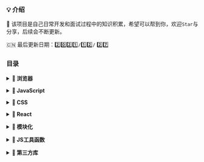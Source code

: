 ### 💡 介绍
🚀 该项目是自己日常开发和面试过程中的知识积累，希望可以帮到你，欢迎`Star`与分享，后续会不断更新。
<!-- 
// 0️⃣ 1️⃣ 2️⃣ 3️⃣ 4️⃣ 5️⃣ 6️⃣ 7️⃣ 8️⃣ 9️⃣
-->
🇨🇳 最后更新日期：2️⃣0️⃣2️⃣1️⃣`/`1️⃣2️⃣`/` 2️⃣7️⃣


### 目录

<b><details><summary>🐳 浏览器</summary></b>

- [**浏览器知识大纲整合，包含进程、浏览器渲染、HTTP和Cookies**](https://github.com/wqhui/blog/issues/13)

- [**你应该知道的http**](https://github.com/wqhui/blog/issues/17)

- [**浏览器渲染过程解析**](https://github.com/wqhui/blog/issues/18)

- [**缓存：浏览器缓存、DNS缓存和CDN缓存**](https://github.com/wqhui/blog/issues/19)
  
- [**事件循环（Event loop）**](https://github.com/wqhui/blog/issues/20)  

</details>



<b><details><summary>🐬 JavaScript</summary></b>
  
- [**js中的this指向探究**](https://github.com/wqhui/blog/issues/15)
  
</details>
  
<b><details><summary>🐋 CSS</summary></b> 

- [**CSS基础大纲**](https://github.com/wqhui/blog/issues/14)

- [**CSS3 transform对普通元素z-index、positon和overflow的影响**](https://github.com/wqhui/blog/issues/1)

- [**上下两端固定，中间随内容自动撑高的H5代码，达到一定高度中间内容出现滚动条**](https://github.com/wqhui/blog/issues/5)

- [**子元素设置position:fixed，z-index大于父元素依然被父元素盖住**](https://github.com/wqhui/blog/issues/6)

- [**滚动条悬浮改变颜色大小**](https://github.com/wqhui/blog/issues/7)

- [**纯css实现文字下划线悬浮【中心向两边扩展】、鼠标移开【两边向中心收缩】特效**](https://github.com/wqhui/blog/issues/9)

</details>

<b><details><summary>🦈 React</summary></b>

- [**React 阻止事件冒泡失效、stopPropagation和stopImmediatePropagation分析，解决stopPropagation没有阻止冒泡问题**](https://github.com/wqhui/blog/issues/2)

- [**react组件下渲染原生dom（插入原生元素）**](https://github.com/wqhui/blog/issues/3)

- [**React hooks组件中，定义的方法取不到新的state值的坑**](https://github.com/wqhui/blog/issues/4) 

- [**虚拟DOM和DOM diff（增加fiber）**](https://github.com/wqhui/blog/issues/11) 

</details>

<b><details><summary>🦀 模块化</summary></b>

- [**webpack打包后运行时文件分析（webpack5）**](https://github.com/wqhui/blog/issues/12)

</details>

<b><details><summary>🦞 JS工具函数</summary></b>

- [**根据RGB值判断颜色是否深浅色(附深浅色颜色集合)**](https://github.com/wqhui/blog/issues/8)

- [**复制数据到剪切板**](https://github.com/wqhui/blog/issues/10)

</details>

<b><details><summary>🦐 第三方库</summary></b> 

- [**CSS in JS之styled-components**](https://github.com/wqhui/blog/issues/16)

</details>


